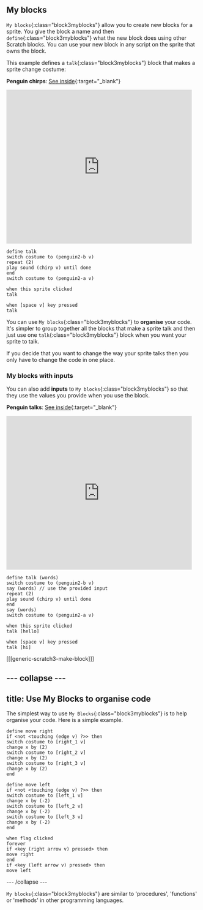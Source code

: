 ## My blocks

`My blocks`{:class="block3myblocks"} allow you to create new blocks for a sprite. You give the block a name and then `define`{:class="block3myblocks"} what the new block does using other Scratch blocks. You can use your new block in any script on the sprite that owns the block.

This example defines a `talk`{:class="block3myblocks"} block that makes a sprite change costume:

**Penguin chirps**: [See inside](https://scratch.mit.edu/projects/567554899/editor){:target="_blank"}

<div class="scratch-preview">
  <iframe src="https://scratch.mit.edu/projects/567554899/embed" allowtransparency="true" width="485" height="402" frameborder="0" scrolling="no" allowfullscreen></iframe>
</div>

```blocks3
define talk
switch costume to (penguin2-b v)
repeat (2)
play sound (chirp v) until done
end
switch costume to (penguin2-a v)

when this sprite clicked
talk

when [space v] key pressed
talk
```

You can use `My blocks`{:class="block3myblocks"} to **organise** your code. It's simpler to group together all the blocks that make a sprite talk and then just use one `talk`{:class="block3myblocks"} block when you want your sprite to talk.

If you decide that you want to change the way your sprite talks then you only have to change the code in one place.

### My blocks with inputs

You can also add **inputs** to `My blocks`{:class="block3myblocks"} so that they use the values you provide when you use the block.

**Penguin talks**: [See inside](https://scratch.mit.edu/projects/567538874/editor){:target="_blank"}

<div class="scratch-preview">
  <iframe src="https://scratch.mit.edu/projects/567538874/embed" allowtransparency="true" width="485" height="402" frameborder="0" scrolling="no" allowfullscreen></iframe>
</div>

```blocks3
define talk (words)
switch costume to (penguin2-b v)
say (words) // use the provided input
repeat (2)
play sound (chirp v) until done
end
say (words)
switch costume to (penguin2-a v)

when this sprite clicked
talk [hello]

when [space v] key pressed
talk [hi]
```

[[[generic-scratch3-make-block]]]

--- collapse ---
---
title: Use My Blocks to organise code
---
The simplest way to use `My Blocks`{:class="block3myblocks"} is to help organise your code. Here is a simple example.

```blocks3
define move right
if <not <touching (edge v) ?>> then
switch costume to [right_1 v]
change x by (2)
switch costume to [right_2 v]
change x by (2)
switch costume to [right_3 v]
change x by (2)
end

define move left
if <not <touching (edge v) ?>> then
switch costume to [left_1 v]
change x by (-2)
switch costume to [left_2 v]
change x by (-2)
switch costume to [left_3 v]
change x by (-2)
end

when flag clicked
forever
if <key (right arrow v) pressed> then
move right
end
if <key (left arrow v) pressed> then
move left
```

--- /collapse ---

`My blocks`{:class="block3myblocks"} are similar to 'procedures', 'functions' or 'methods' in other programming languages.
